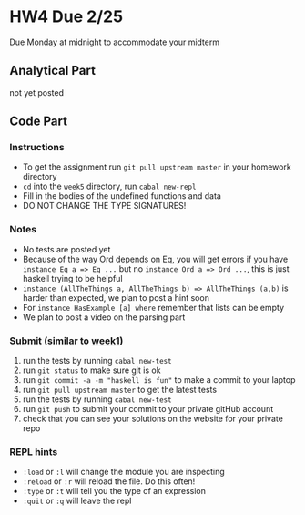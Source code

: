 # HW4 Due 2/25
Due Monday at midnight to accommodate your midterm

## Analytical  Part
not yet posted
## Code Part
### Instructions
* To get the assignment run ```git pull upstream master``` in your homework directory
* `cd` into the `week5` directory, run `cabal new-repl`
* Fill in the bodies of the undefined functions and data
* DO NOT CHANGE THE TYPE SIGNATURES!

### Notes
* No tests are posted yet
* Because of the way Ord depends on Eq, you will get errors if you have `instance Eq a => Eq ...` but no `instance Ord a => Ord ...`, this is just haskell trying to be helpful
* `instance (AllTheThings a, AllTheThings b) => AllTheThings (a,b)` is harder than expected, we plan to post a hint soon
* For `instance HasExample [a] where` remember that lists can be empty
* We plan to post a video on the parsing part

### Submit (similar to [week1](../week1))
1. run the tests by running ```cabal new-test``` 
1. run ```git status``` to make sure git is ok
1. run ```git commit -a -m "haskell is fun"``` to make a commit to your laptop
1. run ```git pull upstream master``` to get the latest tests
1. run the tests by running ```cabal new-test``` 
1. run ```git push``` to submit your commit to your private gitHub account
1. check that you can see your solutions on the website for your private repo

### REPL hints
* `:load` or `:l` will change the module you are inspecting
* `:reload` or `:r` will reload the file.  Do this often!
* `:type` or `:t` will tell you the type of an expression
* `:quit` or `:q` will leave the repl
